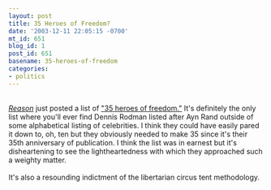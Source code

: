 ```yaml
---
layout: post
title: 35 Heroes of Freedom?
date: '2003-12-11 22:05:15 -0700'
mt_id: 651
blog_id: 1
post_id: 651
basename: 35-heroes-of-freedom
categories:
- politics
---
```

<br /><a href="http://www.reason.com/"><cite>Reason</cite></a> just posted a list of <a href="http://www.reason.com/0312/cr.35.shtml">"35 heroes of freedom."</a> It's definitely the only list where you'll ever find Dennis Rodman listed after Ayn Rand outside of some alphabetical listing of celebrities. I think they could have easily pared it down to, oh, ten but they obviously needed to make 35 since it's their 35th anniversary of publication. I think the list was in earnest but it's disheartening to see the lightheartedness with which they approached such a weighty matter.<br /><br />It's also a resounding indictment of the libertarian circus tent methodology.<br /><br /><br />
